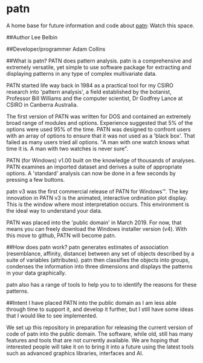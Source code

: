 # patn
A home base for future information and code about [patn](https://patn.org): Watch this space.

##Author
Lee Belbin

##Developer/programmer
Adam Collins 

##What is patn?
PATN does pattern analysis. patn is a comprehensive and extremely versatile, yet simple to use software package for extracting and displaying patterns in any type of complex multivariate data.

PATN started life way back in 1984 as a practical tool for my CSIRO research into 'pattern analysis', a field established by the botanist, Professor Bill Williams and the computer scientist, Dr Godfrey Lance at CSIRO in Canberra Australia.

The first version of PATN was written for DOS and contained an extremely broad range of modules and options. Experience suggested that 5% of the options were used 95% of the time. PATN was designed to confront users with an array of options to  ensure that it was not used as a 'black box'. That failed as many users tried all options. "A man with one watch knows what time it is. A man with two watches is never sure".

PATN (for Windows) v1.00 built on the knowledge of thousands of analyses. PATN examines an imported dataset and derives a suite of appropriate options. A 'standard' analysis can now be done in a few seconds by pressing a few buttons.

patn v3 was the first commercial release of PATN for Windows™. The key innovation in PATN v3 is the animated, interactive ordination plot display. This is the window where most interpretation occurs. This environment is the ideal way to understand your data.

PATN was placed into the 'public domain' in March 2019. For now, that means you can freely download the Windows installer version (v4). 
With this move to github, PATN will become patn.

##How does patn work?
patn generates estimates of association (resemblance, affinity, distance) between any set of objects described by a suite of variables (attributes). patn then classifies the objects into groups, condenses the information into three dimensions and displays the patterns in your data graphically.

patn also has a range of tools to help you to to identify the reasons for these patterns.

##Intent
I have placed PATN into the public domain as I am less able through time to support it, and develop it further, but I still have some ideas that I would like to see implemented. 

We set up this repository in preparation for releasing the current version of code of patn into the public domain. The software, while old, still has many features and tools that are not currently available. We are hoping that interested people will take it on to bring it into a future using the latest tools such as advanced graphics libraries, interfaces and AI.
